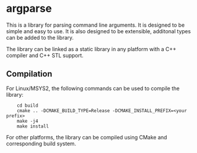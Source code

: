 # argparse

This is a library for parsing command line arguments. It is designed to be
simple and easy to use. It is also designed to be extensible, additonal 
types can be added to the library.

The library can be linked as a static library in any platform with a C++ compiler and 
C++ STL support. 

## Compilation

For Linux/MSYS2, the following commands can be used to compile the library:

```
    cd build
    cmake .. -DCMAKE_BUILD_TYPE=Release -DCMAKE_INSTALL_PREFIX=<your prefix>
    make -j4
    make install
```

For other platforms, the library can be compiled using CMake and corresponding build system.


